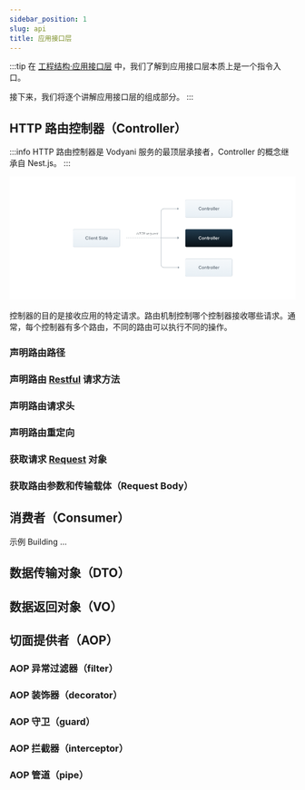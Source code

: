 ```yaml
---
sidebar_position: 1
slug: api
title: 应用接口层
---
```


:::tip
在 [工程结构·应用接口层](../strut/intro#应用接口层) 中，我们了解到应用接口层本质上是一个指令入口。

接下来，我们将逐个讲解应用接口层的组成部分。
:::

## HTTP 路由控制器（Controller）

:::info
HTTP 路由控制器是 Vodyani 服务的最顶层承接者，Controller 的概念继承自 Nest.js。
:::

![](../../static/img/Controllers_1.png)

控制器的目的是接收应用的特定请求。路由机制控制哪个控制器接收哪些请求。通常，每个控制器有多个路由，不同的路由可以执行不同的操作。

### 声明路由路径

### 声明路由 [Restful](https://restfulapi.cn/) 请求方法

### 声明路由请求头

### 声明路由重定向

### 获取请求 [Request](http://expressjs.com/en/api.html#req) 对象

### 获取路由参数和传输载体（Request Body）

## 消费者（Consumer）

示例 Building ...

## 数据传输对象（DTO）

## 数据返回对象（VO）

## 切面提供者（AOP）

### AOP 异常过滤器（filter）
### AOP 装饰器（decorator）
### AOP 守卫（guard）
### AOP 拦截器（interceptor）
### AOP 管道（pipe）